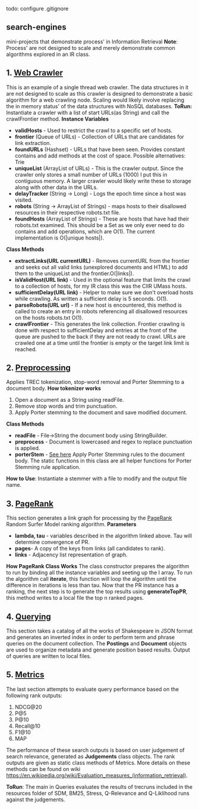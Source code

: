 todo: configure .gitignore
## search-engines
mini-projects that demonstrate process' in Information Retrieval
**Note**: Process' are not designed to scale and merely demonstrate common algorithms explored in an IR class.

## 1. [Web Crawler](src/main/java/edu/umass/crawler/Crawler.java)
This is an example of a single thread web crawler. The data structures in it are not designed to scale as this crawler is designed to demonstrate a basic algorithm for a web crawling node. Scaling would likely involve replacing the in memory status' of the data structures with NoSQL databases. **ToRun:** Instantiate a crawler with a list of start URLs(as String) and call the crawlFrontier method.
**Instance Variables**
- **validHosts** - Used to restrict the crawl to a specific set of hosts.
- **frontier** (Queue of URLs) - Collection of URLs that are candidates for link extraction.
- **foundURLs** (Hashset) - URLs that have been seen. Provides constant contains and add methods at the cost of space. Possible alternatives: Trie
- **uniqueList** (ArrayList of URLs) - This is the crawler output. Since the crawler only stores a small number of URLs (1000) I put this in contiguous memory. A larger crawler would likely write these to storage along with other data in the URLs.
- **delayTracker** (String -> Long) - Logs the epoch time since a host was visited.
- **robots** (String -> ArrayList of Strings) - maps hosts to their disallowed resources in their respective robots.txt file.
- **foundHosts** (ArrayList of Strings) - These are hosts that have had their robots.txt examined. This should be a Set as we only ever need to do contains and add operations, which are O(1). The current implementation is O(|unique hosts|).

**Class Methods**
- **extractLinks(URL currentURL)** - Removes currentURL from the frontier and seeks out all valid links (unexplored documents and HTML) to add them to the uniqueList and the frontier.O(|links|).
- **isValidHost(URL link)** - Used in the optional feature that limits the crawl to a collection of hosts, for my IR class this was the CIIR UMass hosts.
- **sufficientDelay(URL link)** - Helper to make sure we don't overload hosts while crawling. As written a sufficient delay is 5 seconds. O(1).
- **parseRobots(URL url)** - If a new host is encountered, this method is called to create an entry in robots referencing all disallowed resources on the hosts robots.txt O(1).
- **crawlFrontier** - This generates the link collection. Frontier crawling is done with respect to sufficientDelay and entries at the front of the queue are pushed to the back if they are not ready to crawl. URLs are crawled one at a time until the frontier is empty or the target link limit is reached.

## 2. [Preprocessing](src/main/java/edu/umass/tokenizer/Tokenizer.java)
Applies TREC tokenization, stop-word removal and Porter Stemming to a document body.
**How tokenizer works**
1. Open a document as a String using readFile.
2. Remove stop words and trim punctuation.
3. Apply Porter stemming to the document and save modified document.

**Class Methods**
- **readFile** - File->String the document body using StringBuilder.
- **preprocess** - Document is lowercased and regex to replace punctuation is applied.
- **porterStem** - [See here](http://facweb.cs.depaul.edu/mobasher/classes/csc575/papers/porter-algorithm.html) Apply Porter Stemming rules to the document body. The static functions in this class are all helper functions for Porter Stemming rule application.

**How to Use**: Instantiate a stemmer with a file to modify and the output file name.

## 3. [PageRank](src/main/java/edu/umass/pagerank/)
This section generates a link graph for processing by the [PageRank](https://en.wikipedia.org/wiki/PageRank) Random Surfer Model ranking algorithm.
**Parameters**
- **lambda, tau** - variables described in the algorithm linked above. Tau will determine convergence of PR.
- **pages**- A copy of the keys from links (all candidates to rank).
- **links** - Adjacency list representation of graph.

**How PageRank Class Works**
The class constructor prepares the algorithm to run by binding all the instance variables and seeting up the I array. To run the algorithm call **iterate**, this function will loop the algorithm until the difference in iterations is less than tau.
Now that the PR instance has a ranking, the next step is to generate the top results using **generateTopPR**, this method writes to a local file the top n ranked pages.

## 4. [Querying](src/main/java/edu/umass/queries/)
This section takes a catalog of all the works of Shakespeare in JSON format and generates an inverted index in order to perform term and phrase queries on the document collection.
The **Postings** and **Document** objects are used to organize metadata and generate position based results. Output of queries are written to local files.

## 5. [Metrics](src/main/java/edu/umass/metrics/)
The last section attempts to evaluate query performance based on the following rank outputs:
1. NDCG@20
2. P@5
3. P@10
4. Recall@10
5. F1@10
6. MAP

The performance of these search outputs is based on user judgement of search relevance, generated as **Judgements** class objects. The rank outputs are given as static class methods of Metrics. More details on these methods can be found on wiki https://en.wikipedia.org/wiki/Evaluation_measures_(information_retrieval).

**ToRun**: The main in Queries evaluates the results of trecruns included in the resources folder of SDM, BM25, Stress, Q-Relevance and Q-Liklihood runs against the judgements.
